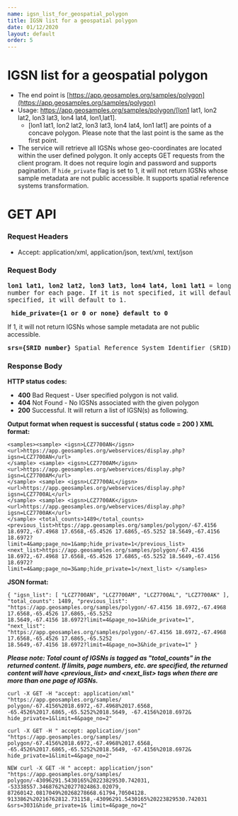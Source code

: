 ```yaml
---
name: igsn_list_for_geospatial_polygon
title: IGSN list for a geospatial polygon
date: 01/12/2020
layout: default
order: 5
---
```


# IGSN list for a geospatial polygon
- The end point is [https://app.geosamples.org/samples/polygon](https://app.geosamples.org/samples/polygon)
- Usage: https://app.geosamples.org/samples/polygon/[lon1 lat1, lon2 lat2, lon3 lat3, lon4 lat4, lon1,lat1].
  - [lon1 lat1, lon2 lat2, lon3 lat3, lon4 lat4, lon1 lat1] are points of a concave polygon. Please note that the last point is the same as the first point.
- The service will retrieve all IGSNs whose geo-coordinates are located within the user defined polygon. It only accepts GET requests from the client program. It does not require login and password and supports pagination. If `hide_private` flag is set to 1, it will not return IGSNs whose sample metadata are not public accessible. It supports spatial reference systems transformation.

# GET API
### Request Headers
- Accept: application/xml, application/json, text/xml, text/json
### Request Body

<pre>
<b>lon1 lat1, lon2 lat2, lon3 lat3, lon4 lat4, lon1 lat1</b> = longitudes, latitudes for a polygon <b>limit={limit}</b> maximum IGSN
number for each page. If it is not specified, it will default to 100. <b>page_no={page_no}</b> page number. If it is not
specified, it will default to 1.
</pre>

<pre>
<b> hide_private={1 or 0 or none} default to 0</b>
</pre>

If 1, it will not return IGSNs whose sample metadata are not public accessible.

<pre>
<b>srs={SRID number}</b> Spatial Reference System Identifier (SRID). If it is not specified, it will default to EPSG:4326.
</pre>

### Response Body
**HTTP status codes:**
- **400** Bad Request - User specified polygon is not valid.
- **404** Not Found - No IGSNs associated with the given polygon
- **200** Successful. It will return a list of IGSN(s) as following.

**Output format when request is successful ( status code = 200 ) XML format:**

```
<samples><sample> <igsn>LCZ7700AN</igsn> <url>https://app.geosamples.org/webservices/display.php?igsn=LCZ7700AN</url>
</sample> <sample> <igsn>LCZ7700AM</igsn> <url>https://app.geosamples.org/webservices/display.php?igsn=LCZ7700AM</url>
</sample> <sample> <igsn>LCZ7700AL</igsn> <url>https://app.geosamples.org/webservices/display.php?igsn=LCZ7700AL</url>
</sample> <sample> <igsn>LCZ7700AK</igsn> <url>https://app.geosamples.org/webservices/display.php?igsn=LCZ7700AK</url>
</sample> <total_counts>1489</total_counts> <previous_list>https://app.geosamples.org/samples/polygon/-67.4156
18.6972,-67.4968 17.6568,-65.4526 17.6865,-65.5252 18.5649,-67.4156 18.6972?
limit=4&amp;page_no=1&amp;hide_private=1</previous_list> <next_list>https://app.geosamples.org/samples/polygon/-67.4156
18.6972,-67.4968 17.6568,-65.4526 17.6865,-65.5252 18.5649,-67.4156 18.6972?
limit=4&amp;page_no=3&amp;hide_private=1</next_list> </samples>
```

**JSON format:**

```
{ "igsn_list": [ "LCZ7700AN", "LCZ7700AM", "LCZ7700AL", "LCZ7700AK" ], "total_counts": 1489, "previous_list":
"https://app.geosamples.org/samples/polygon/-67.4156 18.6972,-67.4968 17.6568,-65.4526 17.6865,-65.5252
18.5649,-67.4156 18.6972?limit=4&page_no=1&hide_private=1", "next_list":
"https://app.geosamples.org/samples/polygon/-67.4156 18.6972,-67.4968 17.6568,-65.4526 17.6865,-65.5252
18.5649,-67.4156 18.6972?limit=4&page_no=3&hide_private=1" }
```

***Please note: Total count of IGSNs is tagged as "total_counts" in the returned content. If limits, page numbers, etc. are specified, the returned content will have <previous_list> and <next_list> tags when there are more than one page of IGSNs.***

```
curl -X GET -H "accept: application/xml" "https://app.geosamples.org/samples/
polygon/-67.4156%2018.6972,-67.4968%2017.6568, -65.4526%2017.6865,-65.5252%2018.5649, -67.4156%2018.6972&
hide_private=1&limit=4&page_no=2"
```

```
curl -X GET -H " accept: application/json" "https://app.geosamples.org/samples/
polygon/-67.4156%2018.6972,-67.4968%2017.6568, -65.4526%2017.6865,-65.5252%2018.5649, -67.4156%2018.6972&
hide_private=1&limit=4&page_no=2"
```

```
NEW curl -X GET -H " accept: application/json" "https://app.geosamples.org/samples/
polygon/-43096291.5430165%20223829530.742031, -53338557.3468762%20277024863.02079,
87260142.0817049%20268278668.61794,70504128. 9133862%20216762812.731158,-43096291.5430165%20223829530.742031
&srs=3031&hide_private=1& limit=4&page_no=2"
```
